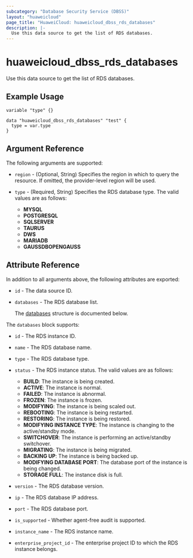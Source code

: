 ```yaml
---
subcategory: "Database Security Service (DBSS)"
layout: "huaweicloud"
page_title: "HuaweiCloud: huaweicloud_dbss_rds_databases"
description: |-
  Use this data source to get the list of RDS databases.
---
```


# huaweicloud_dbss_rds_databases

Use this data source to get the list of RDS databases.

## Example Usage

```hcl
variable "type" {}

data "huaweicloud_dbss_rds_databases" "test" {
  type = var.type
}
```

## Argument Reference

The following arguments are supported:

* `region` - (Optional, String) Specifies the region in which to query the resource.
  If omitted, the provider-level region will be used.

* `type` - (Required, String) Specifies the RDS database type.
  The valid values are as follows:
  + **MYSQL**
  + **POSTGRESQL**
  + **SQLSERVER**
  + **TAURUS**
  + **DWS**
  + **MARIADB**
  + **GAUSSDBOPENGAUSS**

## Attribute Reference

In addition to all arguments above, the following attributes are exported:

* `id` - The data source ID.

* `databases` - The RDS database list.

  The [databases](#databases_struct) structure is documented below.

<a name="databases_struct"></a>
The `databases` block supports:

* `id` - The RDS instance ID.

* `name` - The RDS database name.

* `type` - The RDS database type.

* `status` - The RDS instance status.
  The valid values are as follows:
  + **BUILD**: The instance is being created.
  + **ACTIVE**: The instance is normal.
  + **FAILED**: The instance is abnormal.
  + **FROZEN**: The instance is frozen.
  + **MODIFYING**: The instance is being scaled out.
  + **REBOOTING**: The instance is being restarted.
  + **RESTORING**: The instance is being restored.
  + **MODIFYING INSTANCE TYPE**: The instance is changing to the active/standby mode.
  + **SWITCHOVER**: The instance is performing an active/standby switchover.
  + **MIGRATING**: The instance is being migrated.
  + **BACKING UP**: The instance is being backed up.
  + **MODIFYING DATABASE PORT**: The database port of the instance is being changed.
  + **STORAGE FULL**: The instance disk is full.

* `version` - The RDS database version.

* `ip` - The RDS database IP address.

* `port` - The RDS database port.

* `is_supported` - Whether agent-free audit is supported.

* `instance_name` - The RDS instance name.

* `enterprise_project_id` - The enterprise project ID to which the RDS instance belongs.
